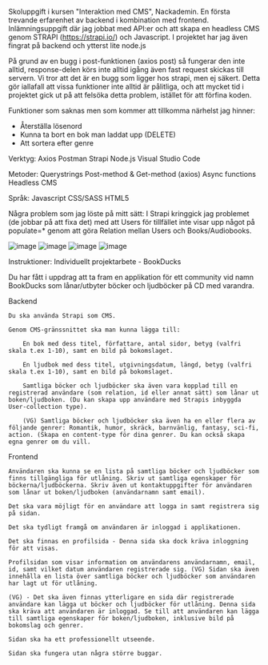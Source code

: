 Skoluppgift i kursen "Interaktion med CMS", Nackademin.
En första trevande erfarenhet av backend i kombination med frontend.
Inlämningsuppgift där jag jobbat med API:er och att skapa en headless CMS genom STRAPI (https://strapi.io/) och Javascript.
I projektet har jag även fingrat på backend och ytterst lite node.js

På grund av en bugg i post-funktionen (axios post) så fungerar den inte alltid, response-delen körs inte alltid igång även fast request skickas till servern.
Vi tror att det är en bugg som ligger hos strapi, men ej säkert. Detta gör iallafall att vissa funktioner inte alltid är pålitliga, och att mycket tid i projektet gick ut på att felsöka detta problem, istället för att förfina koden.

Funktioner som saknas men som kommer att tillkomma närhelst jag hinner:
- Återställa lösenord 
- Kunna ta bort en bok man laddat upp (DELETE)
- Att sortera efter genre

Verktyg:
Axios
Postman
Strapi
Node.js 
Visual Studio Code

Metoder:
Querystrings
Post-method & Get-method (axios)
Async functions
Headless CMS

Språk:
Javascript
CSS/SASS
HTML5

Några problem som jag löste på mitt sätt:
I Strapi kringgick jag problemet (de jobbar på att fixa det) med att Users för tillfället inte visar upp något på populate=* genom att göra Relation mellan Users och Books/Audiobooks. 

![image](https://user-images.githubusercontent.com/30622818/163668418-e0ac46e0-6e86-4f56-a662-da72b1919582.png)
![image](https://user-images.githubusercontent.com/30622818/163668526-52a1b920-27a0-446a-b001-fbcf6688ea3d.png)
![image](https://user-images.githubusercontent.com/30622818/163668531-fe8c370c-2f10-4f3f-855f-0a5cd31e71bf.png)
![image](https://user-images.githubusercontent.com/30622818/163668700-7b9bffc7-5111-4b0b-89cf-0fa5815ccabb.png)

Instruktioner:
Individuellt projektarbete - BookDucks

Du har fått i uppdrag att ta fram en applikation för ett community vid namn BookDucks som lånar/utbyter böcker och ljudböcker på CD med varandra.

Backend

    Du ska använda Strapi som CMS.

    Genom CMS-gränssnittet ska man kunna lägga till:

        En bok med dess titel, författare, antal sidor, betyg (valfri skala t.ex 1-10), samt en bild på bokomslaget.

        En ljudbok med dess titel, utgivningsdatum, längd, betyg (valfri skala t.ex 1-10), samt en bild på bokomslaget.

        Samtliga böcker och ljudböcker ska även vara kopplad till en registrerad användare (som relation, id eller annat sätt) som lånar ut boken/ljudboken. (Du kan skapa upp användare med Strapis inbyggda User-collection type).

        (VG) Samtliga böcker och ljudböcker ska även ha en eller flera av följande genrer: Romantik, humor, skräck, barnvänlig, fantasy, sci-fi, action. (Skapa en content-type för dina genrer. Du kan också skapa egna genrer om du vill.


Frontend

    Användaren ska kunna se en lista på samtliga böcker och ljudböcker som finns tillgängliga för utlåning. Skriv ut samtliga egenskaper för böckerna/ljudböckerna. Skriv även ut kontaktuppgifter för användaren som lånar ut boken/ljudboken (användarnamn samt email).

    Det ska vara möjligt för en användare att logga in samt registrera sig på sidan.

    Det ska tydligt framgå om användaren är inloggad i applikationen.

    Det ska finnas en profilsida - Denna sida ska dock kräva inloggning för att visas.

    Profilsidan som visar information om användarens användarnamn, email, id, samt vilket datum användaren registrerade sig. (VG) Sidan ska även innehålla en lista över samtliga böcker och ljudböcker som användaren har lagt ut för utlåning.

    (VG) - Det ska även finnas ytterligare en sida där registrerade användare kan lägga ut böcker och ljudböcker för utlåning. Denna sida ska kräva att användaren är inloggad. Se till att användaren kan lägga till samtliga egenskaper för boken/ljudboken, inklusive bild på bokomslag och genrer. 

    Sidan ska ha ett professionellt utseende.

    Sidan ska fungera utan några större buggar.


